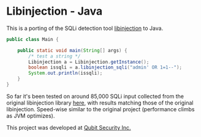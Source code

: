 # Libinjection - Java
This is a porting of the SQLi detection tool [libinjection](https://github.com/client9/libinjection) to Java.



```Java
public class Main {

    public static void main(String[] args) {
        /* test a string */
        Libinjection a = Libinjection.getInstance();
        boolean issqli = a.libinjection_sqli("admin' OR 1=1--");
        System.out.println(issqli);
    }
}
```

So far it's been tested on around 85,000 SQLi input collected from the original libinjection library [here](https://github.com/client9/libinjection/tree/master/data),
with results matching those of the original libinjection. Speed-wise similar to the original project (performance climbs as JVM optimizes).

This project was developed at [Qubit Security Inc.](http://en.qubitsec.com/)

